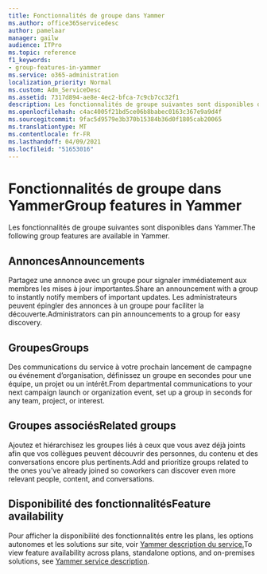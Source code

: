 ```yaml
---
title: Fonctionnalités de groupe dans Yammer
ms.author: office365servicedesc
author: pamelaar
manager: gailw
audience: ITPro
ms.topic: reference
f1_keywords:
- group-features-in-yammer
ms.service: o365-administration
localization_priority: Normal
ms.custom: Adm_ServiceDesc
ms.assetid: 7317d894-ae8e-4ec2-bfca-7c9cb7cc32f1
description: Les fonctionnalités de groupe suivantes sont disponibles dans Yammer.
ms.openlocfilehash: c4ac4005f21bd5ce06b8babec0163c367e9a9d4f
ms.sourcegitcommit: 9fac5d9579e3b370b15384b36d0f1805cab20065
ms.translationtype: MT
ms.contentlocale: fr-FR
ms.lasthandoff: 04/09/2021
ms.locfileid: "51653016"
---
```

# <a name="group-features-in-yammer"></a><span data-ttu-id="abb8c-103">Fonctionnalités de groupe dans Yammer</span><span class="sxs-lookup"><span data-stu-id="abb8c-103">Group features in Yammer</span></span>

<span data-ttu-id="abb8c-104">Les fonctionnalités de groupe suivantes sont disponibles dans Yammer.</span><span class="sxs-lookup"><span data-stu-id="abb8c-104">The following group features are available in Yammer.</span></span>
  
## <a name="announcements"></a><span data-ttu-id="abb8c-105">Annonces</span><span class="sxs-lookup"><span data-stu-id="abb8c-105">Announcements</span></span>

<span data-ttu-id="abb8c-106">Partagez une annonce avec un groupe pour signaler immédiatement aux membres les mises à jour importantes.</span><span class="sxs-lookup"><span data-stu-id="abb8c-106">Share an announcement with a group to instantly notify members of important updates.</span></span> <span data-ttu-id="abb8c-107">Les administrateurs peuvent épingler des annonces à un groupe pour faciliter la découverte.</span><span class="sxs-lookup"><span data-stu-id="abb8c-107">Administrators can pin announcements to a group for easy discovery.</span></span>
  
## <a name="groups"></a><span data-ttu-id="abb8c-108">Groupes</span><span class="sxs-lookup"><span data-stu-id="abb8c-108">Groups</span></span>

<span data-ttu-id="abb8c-109">Des communications du service à votre prochain lancement de campagne ou événement d’organisation, définissez un groupe en secondes pour une équipe, un projet ou un intérêt.</span><span class="sxs-lookup"><span data-stu-id="abb8c-109">From departmental communications to your next campaign launch or organization event, set up a group in seconds for any team, project, or interest.</span></span>
  
## <a name="related-groups"></a><span data-ttu-id="abb8c-110">Groupes associés</span><span class="sxs-lookup"><span data-stu-id="abb8c-110">Related groups</span></span>

<span data-ttu-id="abb8c-111">Ajoutez et hiérarchisez les groupes liés à ceux que vous avez déjà joints afin que vos collègues peuvent découvrir des personnes, du contenu et des conversations encore plus pertinents.</span><span class="sxs-lookup"><span data-stu-id="abb8c-111">Add and prioritize groups related to the ones you've already joined so coworkers can discover even more relevant people, content, and conversations.</span></span>
  
## <a name="feature-availability"></a><span data-ttu-id="abb8c-112">Disponibilité des fonctionnalités</span><span class="sxs-lookup"><span data-stu-id="abb8c-112">Feature availability</span></span>

<span data-ttu-id="abb8c-113">Pour afficher la disponibilité des fonctionnalités entre les plans, les options autonomes et les solutions sur site, voir [Yammer description du service.](yammer-service-description.md)</span><span class="sxs-lookup"><span data-stu-id="abb8c-113">To view feature availability across plans, standalone options, and on-premises solutions, see [Yammer service description](yammer-service-description.md).</span></span>
  